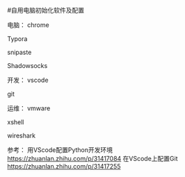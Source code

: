 #自用电脑初始化软件及配置

电脑：
chrome

Typora

snipaste

Shadowsocks

开发：
vscode

git


运维：
vmware

xshell

wireshark



参考：
用VScode配置Python开发环境
https://zhuanlan.zhihu.com/p/31417084
在VScode上配置Git
https://zhuanlan.zhihu.com/p/31417255